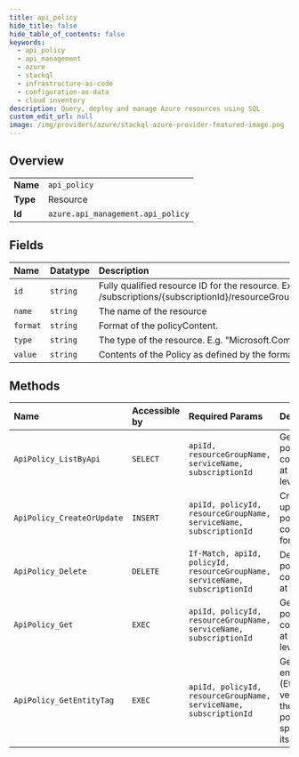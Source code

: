 ```yaml
---
title: api_policy
hide_title: false
hide_table_of_contents: false
keywords:
  - api_policy
  - api_management
  - azure    
  - stackql
  - infrastructure-as-code
  - configuration-as-data
  - cloud inventory
description: Query, deploy and manage Azure resources using SQL
custom_edit_url: null
image: /img/providers/azure/stackql-azure-provider-featured-image.png
---
```

  
    

## Overview
<table><tbody>
<tr><td><b>Name</b></td><td><code>api_policy</code></td></tr>
<tr><td><b>Type</b></td><td>Resource</td></tr>
<tr><td><b>Id</b></td><td><code>azure.api_management.api_policy</code></td></tr>
</tbody></table>

## Fields
| Name | Datatype | Description |
|:-----|:---------|:------------|
| `id` | `string` | Fully qualified resource ID for the resource. Ex - /subscriptions/{subscriptionId}/resourceGroups/{resourceGroupName}/providers/{resourceProviderNamespace}/{resourceType}/{resourceName} |
| `name` | `string` | The name of the resource |
| `format` | `string` | Format of the policyContent. |
| `type` | `string` | The type of the resource. E.g. "Microsoft.Compute/virtualMachines" or "Microsoft.Storage/storageAccounts" |
| `value` | `string` | Contents of the Policy as defined by the format. |
## Methods
| Name | Accessible by | Required Params | Description |
|:-----|:--------------|:----------------|:------------|
| `ApiPolicy_ListByApi` | `SELECT` | `apiId, resourceGroupName, serviceName, subscriptionId` | Get the policy configuration at the API level. |
| `ApiPolicy_CreateOrUpdate` | `INSERT` | `apiId, policyId, resourceGroupName, serviceName, subscriptionId` | Creates or updates policy configuration for the API. |
| `ApiPolicy_Delete` | `DELETE` | `If-Match, apiId, policyId, resourceGroupName, serviceName, subscriptionId` | Deletes the policy configuration at the Api. |
| `ApiPolicy_Get` | `EXEC` | `apiId, policyId, resourceGroupName, serviceName, subscriptionId` | Get the policy configuration at the API level. |
| `ApiPolicy_GetEntityTag` | `EXEC` | `apiId, policyId, resourceGroupName, serviceName, subscriptionId` | Gets the entity state (Etag) version of the API policy specified by its identifier. |
